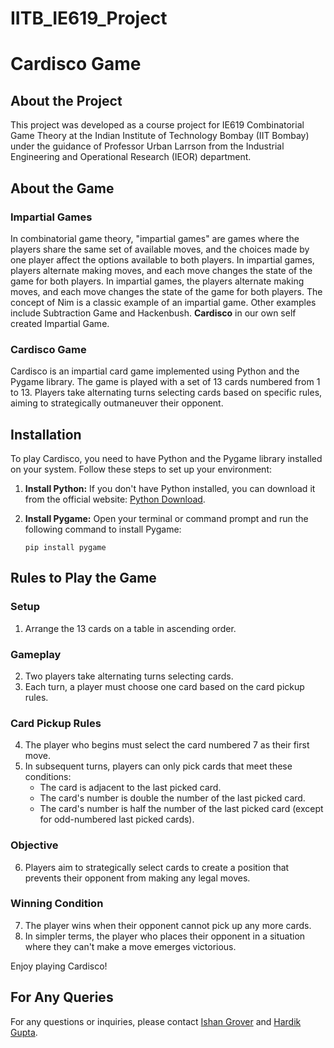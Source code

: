# IITB_IE619_Project

# Cardisco Game

## About the Project

This project was developed as a course project for IE619 Combinatorial Game Theory at the Indian Institute of Technology Bombay (IIT Bombay) under the guidance of Professor Urban Larrson from the Industrial Engineering and Operational Research (IEOR) department.

## About the Game

### Impartial Games
In combinatorial game theory, "impartial games" are games where the players share the same set of available moves, and the choices made by one player affect the options available to both players. In impartial games, players alternate making moves, and each move changes the state of the game for both players. In impartial games, the players alternate making moves, and each move changes the state of the game for both players. The concept of Nim is a classic example of an impartial game. Other examples include Subtraction Game and Hackenbush. **Cardisco** in our own self created Impartial Game.


### Cardisco Game
Cardisco is an impartial card game implemented using Python and the Pygame library. The game is played with a set of 13 cards numbered from 1 to 13. Players take alternating turns selecting cards based on specific rules, aiming to strategically outmaneuver their opponent.

## Installation

To play Cardisco, you need to have Python and the Pygame library installed on your system. Follow these steps to set up your environment:

1. **Install Python:**
   If you don't have Python installed, you can download it from the official website: [Python Download](https://www.python.org/downloads/).

2. **Install Pygame:**
   Open your terminal or command prompt and run the following command to install Pygame:
   
   ```shell
   pip install pygame

## Rules to Play the Game

### Setup
1. Arrange the 13 cards on a table in ascending order.

### Gameplay
2. Two players take alternating turns selecting cards.
3. Each turn, a player must choose one card based on the card pickup rules.

### Card Pickup Rules
4. The player who begins must select the card numbered 7 as their first move.
5. In subsequent turns, players can only pick cards that meet these conditions:
   - The card is adjacent to the last picked card.
   - The card's number is double the number of the last picked card.
   - The card's number is half the number of the last picked card (except for odd-numbered last picked cards).

### Objective
6. Players aim to strategically select cards to create a position that prevents their opponent from making any legal moves.

### Winning Condition
7. The player wins when their opponent cannot pick up any more cards.
8. In simpler terms, the player who places their opponent in a situation where they can't make a move emerges victorious.

Enjoy playing Cardisco!

## For Any Queries

For any questions or inquiries, please contact [Ishan Grover](22b1528@iitb.ac.in) and [Hardik Gupta](22b1540@iitb.ac.in).

